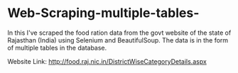 # Web-Scraping-multiple-tables-
In this I've scraped the food ration data from the govt website of the state of Rajasthan (India) using Selenium and BeautifulSoup. The data is in the form of multiple tables in the database.


Website Link: http://food.raj.nic.in/DistrictWiseCategoryDetails.aspx
